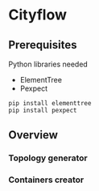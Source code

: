 # Cityflow

## Prerequisites

Python libraries needed

* ElementTree
* Pexpect

```
pip install elementtree
pip install pexpect
```

## Overview
### Topology generator

### Containers creator
